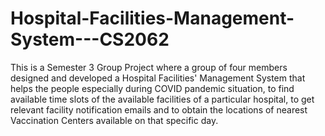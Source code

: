 # Hospital-Facilities-Management-System---CS2062

This is a Semester 3 Group Project where a group of four members designed and developed a Hospital Facilities' Management System that helps the people especially during COVID pandemic situation, to find available time slots of the available facilities of a particular hospital, to get relevant facility notification emails and to obtain the locations of nearest Vaccination Centers available on that specific day.
